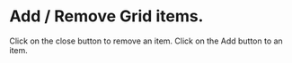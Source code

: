 # Add / Remove Grid items.
Click on the close button to remove an item. Click on the Add button to an item.

<CustomComponent/>

<script setup>
import CustomComponent from './components/10-example.vue';
</script>
